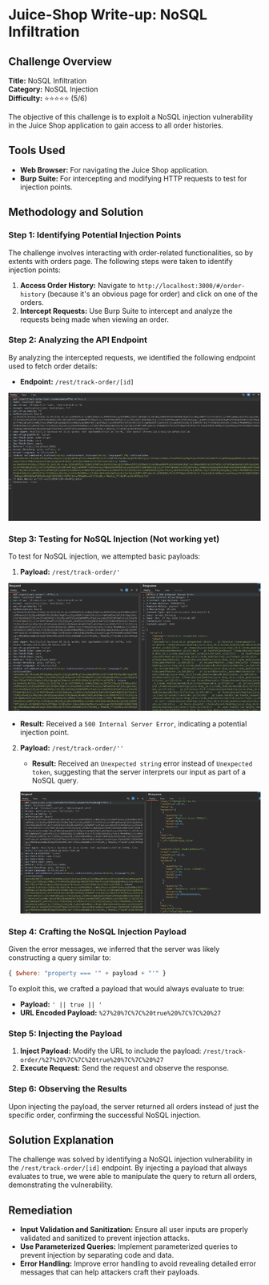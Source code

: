 # Juice-Shop Write-up: NoSQL Infiltration

## Challenge Overview
**Title:** NoSQL Infiltration  
**Category:** NoSQL Injection  
**Difficulty:** ⭐⭐⭐⭐⭐ (5/6)  

The objective of this challenge is to exploit a NoSQL injection vulnerability in the Juice Shop application to gain access to all order histories.

## Tools Used
- **Web Browser:** For navigating the Juice Shop application.
- **Burp Suite:** For intercepting and modifying HTTP requests to test for injection points.

## Methodology and Solution

### Step 1: Identifying Potential Injection Points
The challenge involves interacting with order-related functionalities, so by extents with orders page. The following steps were taken to identify injection points:
1. **Access Order History:** Navigate to `http://localhost:3000/#/order-history` (because it's an obvious page for order) and click on one of the orders.
2. **Intercept Requests:** Use Burp Suite to intercept and analyze the requests being made when viewing an order.

### Step 2: Analyzing the API Endpoint
By analyzing the intercepted requests, we identified the following endpoint used to fetch order details:
- **Endpoint:** `/rest/track-order/[id]`

![normal request](../assets/difficulty5/nosql_exfiltration_1.png)

### Step 3: Testing for NoSQL Injection (Not working yet)
To test for NoSQL injection, we attempted basic payloads:
1. **Payload:** `/rest/track-order/'`

![modified request](../assets/difficulty5/nosql_exfiltration_2.png)

   - **Result:** Received a `500 Internal Server Error`, indicating a potential injection point.
2. **Payload:** `/rest/track-order/''`
   - **Result:** Received an `Unexpected string` error instead of `Unexpected token`, suggesting that the server interprets our input as part of a NoSQL query.

   ![request with payload](../assets/difficulty5/nosql_exfiltration_3.png)

### Step 4: Crafting the NoSQL Injection Payload
Given the error messages, we inferred that the server was likely constructing a query similar to:
```javascript
{ $where: "property === '" + payload + "'" }
```
To exploit this, we crafted a payload that would always evaluate to true:
- **Payload:** `' || true || '`
- **URL Encoded Payload:** `%27%20%7C%7C%20true%20%7C%7C%20%27`

### Step 5: Injecting the Payload
1. **Inject Payload:** Modify the URL to include the payload: `/rest/track-order/%27%20%7C%7C%20true%20%7C%7C%20%27`
2. **Execute Request:** Send the request and observe the response.

### Step 6: Observing the Results
Upon injecting the payload, the server returned all orders instead of just the specific order, confirming the successful NoSQL injection.

## Solution Explanation
The challenge was solved by identifying a NoSQL injection vulnerability in the `/rest/track-order/[id]` endpoint. By injecting a payload that always evaluates to true, we were able to manipulate the query to return all orders, demonstrating the vulnerability.

## Remediation
- **Input Validation and Sanitization:** Ensure all user inputs are properly validated and sanitized to prevent injection attacks.
- **Use Parameterized Queries:** Implement parameterized queries to prevent injection by separating code and data.
- **Error Handling:** Improve error handling to avoid revealing detailed error messages that can help attackers craft their payloads.

